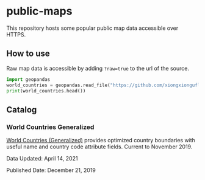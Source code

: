 # public-maps

This repository hosts some popular public map data accessible over HTTPS.

## How to use

Raw map data is accessible by adding `?raw=true` to the url of the source.

```python
import geopandas
world_countries = geopandas.read_file("https://github.com/xiongxiongufl/public-maps/blob/main/countries/World_Countries_(Generalized).zip?raw=true")
print(world_countries.head())
```

## Catalog

### World Countries Generalized

[World Countries (Generalized)](https://hub.arcgis.com/datasets/esri::world-countries-generalized/about) provides optimized country boundaries with useful name and country code attribute fields. Current to November 2019.

Data Updated: April 14, 2021

Published Date: December 21, 2019